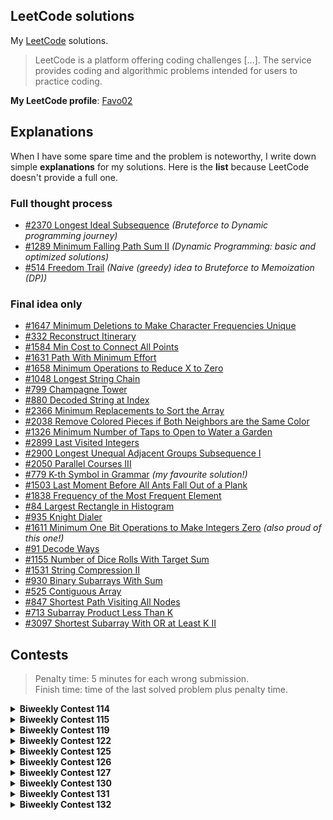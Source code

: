 ## LeetCode solutions

My [LeetCode](https://leetcode.com/problemset/all/) solutions.

> LeetCode is a platform offering coding challenges [...]. The service provides coding and algorithmic problems intended for users to practice coding.

**My LeetCode profile**: [Favo02](https://leetcode.com/Favo02/)

## Explanations

When I have some spare time and the problem is noteworthy, I write down simple **explanations** for my solutions. Here is the **list** because LeetCode doesn't provide a full one.

### Full thought process

- [#2370 Longest Ideal Subsequence](https://leetcode.com/problems/longest-ideal-subsequence/solutions/5072484/bruteforce-to-dynamic-programming-journey/) _(Bruteforce to Dynamic programming journey)_
- [#1289 Minimum Falling Path Sum II](https://leetcode.com/problems/minimum-falling-path-sum-ii/solutions/5075936/minimum-falling-path-sum-ii-dynamic-programming-basic-and-optimized-solutions/) _(Dynamic Programming: basic and optimized solutions)_
- [#514 Freedom Trail](https://leetcode.com/problems/freedom-trail/solutions/5079490/freedom-trail-naive-greedy-idea-to-bruteforce-to-memoization-dp/) _(Naive (greedy) idea to Bruteforce to Memoization (DP))_

### Final idea only

- [#1647 Minimum Deletions to Make Character Frequencies Unique](https://leetcode.com/problems/minimum-deletions-to-make-character-frequencies-unique/solutions/4034903/python-1647-solution-169-ms-70-45-15-mb-15-91/)
- [#332 Reconstruct Itinerary](https://leetcode.com/problems/reconstruct-itinerary/solutions/4045578/python3-332-solution-80-ms-89-82-17-mb-44-43/)
- [#1584 Min Cost to Connect All Points](https://leetcode.com/problems/min-cost-to-connect-all-points/solutions/4047087/python3-1584-solution-642-ms-96-86-17-mb-96-12/)
- [#1631 Path With Minimum Effort](https://leetcode.com/problems/path-with-minimum-effort/solutions/4053126/python3-1631-solution-796-ms-43-26-19-mb-41-14/)
- [#1658 Minimum Operations to Reduce X to Zero](https://leetcode.com/problems/minimum-operations-to-reduce-x-to-zero/solutions/4078314/python3-1658-solution-1999-ms-5-00-30-mb-28-76/)
- [#1048 Longest String Chain](https://leetcode.com/problems/longest-string-chain/solutions/4080416/python3-1048-solution-1018-ms-31-21-17-mb-77-76/)
- [#799 Champagne Tower](https://leetcode.com/problems/champagne-tower/solutions/4085231/python3-799-solution-69-ms-97-66-16-mb-90-79/)
- [#880 Decoded String at Index](https://leetcode.com/problems/decoded-string-at-index/solutions/4105170/python3-880-solution-34-ms-76-81-16-mb-92-66/)
- [#2366 Minimum Replacements to Sort the Array](https://leetcode.com/problems/minimum-replacements-to-sort-the-array/solutions/4116578/python3-2366-solution-502-ms-22-97-28-mb-75-13/)
- [#2038 Remove Colored Pieces if Both Neighbors are the Same Color](https://leetcode.com/problems/remove-colored-pieces-if-both-neighbors-are-the-same-color/solutions/4120446/python3-2038-solution-196-ms-62-83-17-mb-65-73/)
- [#1326 Minimum Number of Taps to Open to Water a Garden](https://leetcode.com/problems/minimum-number-of-taps-to-open-to-water-a-garden/solutions/4130908/python3-1326-solution-122-ms-74-71-18-mb-21-84/)
- [#2899 Last Visited Integers](https://leetcode.com/problems/last-visited-integers/solutions/4168327/python3-2899-solution-52-ms-16-mb/)
- [#2900 Longest Unequal Adjacent Groups Subsequence I](https://leetcode.com/problems/longest-unequal-adjacent-groups-subsequence-i/solutions/4168375/python3-2900-solution-58-ms-16-mb/)
- [#2050 Parallel Courses III](https://leetcode.com/problems/parallel-courses-iii/solutions/4181923/python3-2050-solution-1414-ms-80-59-85-mb-19-12/)
- [#779 K-th Symbol in Grammar](https://leetcode.com/problems/k-th-symbol-in-grammar/solutions/4208833/python3-779-solution-29-ms-95-37-16-mb-97-30/) _(my favourite solution!)_
- [#1503 Last Moment Before All Ants Fall Out of a Plank](https://leetcode.com/problems/last-moment-before-all-ants-fall-out-of-a-plank/solutions/4249939/python3-1503-solution-137-ms-97-16-17-mb-89-36/)
- [#1838 Frequency of the Most Frequent Element](https://leetcode.com/problems/frequency-of-the-most-frequent-element/solutions/4303121/python3-1838-solution-1117-ms-84-58-30-mb-97-21/)
- [#84 Largest Rectangle in Histogram](https://leetcode.com/problems/largest-rectangle-in-histogram/solutions/4333393/python3-84-solution-951-ms-6-95-29-mb-89-17/)
- [#935 Knight Dialer](https://leetcode.com/problems/knight-dialer/solutions/4335726/python3-935-solution-570-ms-82-81-16-mb-81-60/)
- [#1611 Minimum One Bit Operations to Make Integers Zero](https://leetcode.com/problems/minimum-one-bit-operations-to-make-integers-zero/solutions/4348108/python3-1611-solution-29-ms-98-75-16-mb-26-88/) _(also proud of this one!)_
- [#91 Decode Ways](https://leetcode.com/problems/decode-ways/solutions/4458511/python3-91-solution-25-ms-99-49-18-mb-5-04/)
- [#1155 Number of Dice Rolls With Target Sum](https://leetcode.com/problems/number-of-dice-rolls-with-target-sum/solutions/4463077/python3-1155-solution-117-ms-92-87-18-mb-46-29/)
- [#1531 String Compression II](https://leetcode.com/problems/string-compression-ii/solutions/4472300/python3-1531-solution-1338-ms-95-00-28-mb-91-00/)
- [#930 Binary Subarrays With Sum](https://leetcode.com/problems/binary-subarrays-with-sum/solutions/4875199/python3-930-solution-217-ms-74-94-17-79-mb-77-40/)
- [#525 Contiguous Array](https://leetcode.com/problems/contiguous-array/solutions/4883268/golang-525-solution-83-ms-68-22-7-02-mb-100-00/)
- [#847 Shortest Path Visiting All Nodes](https://leetcode.com/problems/shortest-path-visiting-all-nodes/solutions/4890253/python3-847-solution-213-ms-33-62-27-49-mb-22-04/)
- [#713 Subarray Product Less Than K](https://leetcode.com/problems/subarray-product-less-than-k/solutions/4933842/golang-713-solution-63-ms-74-40-7-02-mb-80-00/)
- [#3097 Shortest Subarray With OR at Least K II](https://leetcode.com/problems/shortest-subarray-with-or-at-least-k-ii/solutions/4948235/python3-3097-solution-1067-ms-100-00-37-93-mb-100-00/)

## Contests

> Penalty time: 5 minutes for each wrong submission.\
> Finish time: time of the last solved problem plus penalty time.

<details>
  <summary>
    <b>Biweekly Contest 114</b>
  </summary>

  - [Biweekly Contest 114](https://leetcode.com/contest/biweekly-contest-114/)
  - Final standing: **7260<sup>th</sup> / 25829**
  - Score: **7**, Finish time: **0:37:39**
  - Rating change: **+21** _(now 1521)_

  | Problem | Solved time + Penalties | Solution |
  |--|--|--|
  | [Minimum Operations to Collect Elements](https://leetcode.com/problems/minimum-operations-to-collect-elements/) | ✅ 0:07:56 | [2869.MinimumOperationsToCollectElements.py](./solved/2869.MinimumOperationsToCollectElements.py) |
  | [Minimum Number of Operations to Make Array Empty](https://leetcode.com/problems/minimum-number-of-operations-to-make-array-empty/) | ✅ 0:27:39  _(-2 penalties)_ | [2870.MinimumNumberOfOperationsToMakeArrayEmpty.py](./solved/2870.MinimumNumberOfOperationsToMakeArrayEmpty.py) |
  | [Split Array into Maximum Number of Subarrays](https://leetcode.com/problems/split-array-into-maximum-number-of-subarrays/) | ❌ | - |
  | [Maximum Number of K Divisible Components](https://leetcode.com/problems/maximum-number-of-k-divisible-components/) | ❌ | - |

</details>

<details>
  <summary>
    <b>Biweekly Contest 115</b>
  </summary>

  - [Biweekly Contest 115](https://leetcode.com/contest/biweekly-contest-115/)
  - Final standing: **3774<sup>th</sup> / 24770**
  - Score: **12**, Finish time: **1:47:04**
  - Rating change: **+68** _(now 1589)_

  | Problem | Solved time + Penalties | Solution |
  |--|--|--|
  | [Last Visited Integers](https://leetcode.com/problems/last-visited-integers/) | ✅ 0:13:00 _(-1 penalties)_ | [2899.LastVisitedIntegers.py](./solved/2899.LastVisitedIntegers.py) |
  | [Longest Unequal Adjacent Groups Subsequence I](https://leetcode.com/problems/longest-unequal-adjacent-groups-subsequence-i/) | ✅ 0:19:01 | [2900.LongestUnequalAdjacentGroupsSubsequenceI.py](./solved/2900.LongestUnequalAdjacentGroupsSubsequenceI.py) |
  | [Longest Unequal Adjacent Groups Subsequence II](https://leetcode.com/problems/longest-unequal-adjacent-groups-subsequence-ii/) | ✅ 1:27:04 _(3x penalties)_ | [2901.LongestUnequalAdjacentGroupsSubsequenceII.cpp](./solved/2901.LongestUnequalAdjacentGroupsSubsequenceII.cpp) |
  | [Count of Sub Multisets with Bounded Sum](https://leetcode.com/problems/count-of-sub-multisets-with-bounded-sum/) | ❌ | - |

</details>

<details>
  <summary>
    <b>Biweekly Contest 119</b>
  </summary>

  - [Biweekly Contest 119](https://leetcode.com/contest/biweekly-contest-119/)
  - Final standing: **4998<sup>th</sup> / 20179**
  - Score: **12**, Finish time: **0:54:14**
  - Rating change: **+21** _(now 1610)_

  | Problem | Solved time + Penalties | Solution |
  |--|--|--|
  | [Find Common Elements Between Two Arrays](https://leetcode.com/problems/find-common-elements-between-two-arrays/) | ✅ 0:02:01 | [2956.FindCommonElementsBetweenTwoArrays.py](./solved/2956.FindCommonElementsBetweenTwoArrays.py) |
  | [Remove Adjacent Almost-Equal Characters](https://leetcode.com/problems/remove-adjacent-almost-equal-characters/) | ✅ 0:39:14 _(3x penalties)_ | [2957.RemoveAdjacentAlmost-EqualCharacters.py](./solved/2957.RemoveAdjacentAlmost-EqualCharacters.py) |
  | [Length of Longest Subarray with at Most K Frequency](https://leetcode.com/problems/length-of-longest-subarray-with-at-most-k-frequency/) | ✅ 0:17:19 | [2958.LengthOfLongestSubarrayWithAtMostKFrequency.py](./solved/2958.LengthOfLongestSubarrayWithAtMostKFrequency.py) |
  | [Number of Possible Sets of Closing Branches](https://leetcode.com/problems/number-of-possible-sets-of-closing-branches/) | ❌ | - |

</details>

<details>
  <summary>
    <b>Biweekly Contest 122</b>
  </summary>

  - [Biweekly Contest 122](https://leetcode.com/contest/biweekly-contest-122/)
  - Final standing: **9312<sup>th</sup> / 25687**
  - Score: **7**, Finish time: **0:52:22**
  - Rating change: **-3** _(now 1607)_

  | Problem | Solved time + Penalties | Solution |
  |--|--|--|
  | [Divide an Array into Subarrays with Minimum Cost I](https://leetcode.com/problems/divide-an-array-into-subarrays-with-minimum-cost-i/) | ✅ 0:37:22 _(3x penalties)_ | [3010.DivideAnArrayIntoSubarraysWithMinimumCostI.py](./solved/3010.DivideAnArrayIntoSubarraysWithMinimumCostI.py) |
  | [Find If Array Can Be Sorted](https://leetcode.com/problems/find-if-array-can-be-sorted/) | ✅ 0:13:03 | [3011.FindIfArrayCanBeSorted.py](./solved/3011.FindIfArrayCanBeSorted.py) |
  | [Minimize Length of Array Using Operations](https://leetcode.com/problems/minimize-length-of-array-using-operations/) | ❌ | - |
  | [Divide an Array into Subarrays with Minimum Cost II](https://leetcode.com/problems/divide-an-array-into-subarrays-with-minimum-cost-ii/) | ❌ | - |

</details>

<details>
  <summary>
    <b>Biweekly Contest 125</b>
  </summary>

  - [Biweekly Contest 125](https://leetcode.com/contest/biweekly-contest-125/)
  - Final standing: **3824<sup>th</sup> / 31946**
  - Score: **11**, Finish time: **1:29:23**
  - Rating change: **+44** _(now 1651)_

  | Problem | Solved time + Penalties | Solution |
  |--|--|--|
  | [Minimum Operations to Exceed Threshold Value I](https://leetcode.com/problems/minimum-operations-to-exceed-threshold-value-i/) | ✅ 0:20:44 | [3065.MinimumOperationsToExceedThresholdValueI.py](./solved/3065.MinimumOperationsToExceedThresholdValueI.py) |
  | [Minimum Operations to Exceed Threshold Value II](https://leetcode.com/problems/minimum-operations-to-exceed-threshold-value-ii/) | ✅ 0:40:39 _(2x penalties)_ | [3066.MinimumOperationsToExceedThresholdValueII.py](./solved/3066.MinimumOperationsToExceedThresholdValueII.py) |
  | [Count Pairs of Connectable Servers in a Weighted Tree Network](https://leetcode.com/problems/count-pairs-of-connectable-servers-in-a-weighted-tree-network/) | ✅ 1:14:23 _(1x penalties)_ | [3067.CountPairsOfConnectableServersInAWeightedTreeNetwork.py](./solved/3067.CountPairsOfConnectableServersInAWeightedTreeNetwork.py) |
  | [Find the Maximum Sum of Node Values](https://leetcode.com/problems/find-the-maximum-sum-of-node-values/) | ❌ | - |

</details>

<details>
  <summary>
    <b>Biweekly Contest 126</b>
  </summary>

  - [Biweekly Contest 126](https://leetcode.com/contest/biweekly-contest-126/)
  - Final rank: **1506<sup>th</sup> / 31928**
  - Score: **12**, Finish time: **0:46:06**
  - Rating change: **+66** _(now 1718)_

  | Problem | Solved time + Penalties | Solution |
  |--|--|--|
  | [Find the Sum of Encrypted Integers](https://leetcode.com/problems/find-the-sum-of-encrypted-integers/) | ✅ 0:30:37 | [3079.FindTheSumOfEncryptedIntegers.py](./solved/3079.FindTheSumOfEncryptedIntegers.py) |
  | [Mark Elements on Array by Performing Queries](https://leetcode.com/problems/mark-elements-on-array-by-performing-queries/) | ✅ 0:28:04 | [3080.MarkElementsOnArrayByPerformingQueries.py](./solved/3080.MarkElementsOnArrayByPerformingQueries.py) |
  | [Replace Question Marks in String to Minimize Its Value](https://leetcode.com/problems/replace-question-marks-in-string-to-minimize-its-value/) | ✅ 0:36:06 _(2x penalties)_ | [3081.ReplaceQuestionMarksInStringToMinimizeItsValue.py](./solved/3081.ReplaceQuestionMarksInStringToMinimizeItsValue.py) |
  | [Find the Sum of the Power of All Subsequences](https://leetcode.com/problems/find-the-sum-of-the-power-of-all-subsequences/) | ❌ | - |

</details>

<details>
  <summary>
    <b>Biweekly Contest 127</b>
  </summary>

  - [Biweekly Contest 127](https://leetcode.com/contest/biweekly-contest-127/)
  - Final standing: **1324<sup>th</sup> / 27009**
  - Score: **12**, Finish time: **0:55:38**
  - Rating change: **+0, unrated for technical problems** _(now 1718)_

  | Problem | Solved time + Penalties | Solution |
  |--|--|--|
  | [Shortest Subarray With OR at Least K I](https://leetcode.com/problems/shortest-subarray-with-or-at-least-k-i) | ✅ 0:09:25  | [3095.ShortestSubarrayWithORAtLeastKI.py](solved/3095.ShortestSubarrayWithORAtLeastKI.py) |
  | [Minimum Levels to Gain More Points](https://leetcode.com/problems/minimum-levels-to-gain-more-points) | ✅ 0:26:09 _(1x penalties)_ | [3096.MinimumLevelsToGainMorePoints.py](./solved/3096.MinimumLevelsToGainMorePoints.py) |
  | [Shortest Subarray With OR at Least K II](https://leetcode.com/problems/shortest-subarray-with-or-at-least-k-ii) | ✅ 0:50:38  | [3097.ShortestSubarrayWithORAtLeastKII.py](solved/3097.ShortestSubarrayWithORAtLeastKII.py) |
  | [Find the Sum of Subsequence Powers](https://leetcode.com/problems/find-the-sum-of-subsequence-powers) | ❌  | - |
</details>

<details>
  <summary>
    <b>Biweekly Contest 130</b>
  </summary>

  - [Biweekly Contest 130](https://leetcode.com/contest/biweekly-contest-130/)
  - Final standing: **2949<sup>th</sup> / 28019**
  - Score: **12**, Finish time: **5543**
  - Rating change: **+33** _(now 1752)_

  | Problem | Solved time + Penalties | Solution |
  |--|--|--|
  | [Check if Grid Satisfies Conditions](https://leetcode.com/problems/check-if-grid-satisfies-conditions) | ✅ 0:36:14  | [3142.CheckIfGridSatisfiesConditions.py](./solved/3142.CheckIfGridSatisfiesConditions.py) |
  | [Maximum Points Inside the Square](https://leetcode.com/problems/maximum-points-inside-the-square) | ✅ 0:13:26 _(1x penalties)_ | [3143.MaximumPointsInsideTheSquare.py](./solved/3143.MaximumPointsInsideTheSquare.py) |
  | [Minimum Substring Partition of Equal Character Frequency](https://leetcode.com/problems/minimum-substring-partition-of-equal-character-frequency) | ✅ 1:22:23 _(1x penalties)_ | [3144.MinimumSubstringPartitionOfEqualCharacterFrequency.py](./solved/3144.MinimumSubstringPartitionOfEqualCharacterFrequency.py) |
  | [Find Products of Elements of Big Array](https://leetcode.com/problems/find-products-of-elements-of-big-array) | ❌  | - |
</details>


<details>
  <summary>
    <b>Biweekly Contest 131</b>
  </summary>

  - [Biweekly Contest 131](https://leetcode.com/contest/biweekly-contest-131/)
  - Final standing: **1312<sup>nd</sup> / 30286**
  - Score: **12**, Finish time: **0:14:34**
  - Rating change: **+57** _(now 1809)_

  | Problem | Solved time + Penalties | Solution |
  |--|--|--|
  | [Find the XOR of Numbers Which Appear Twice](https://leetcode.com/problems/find-the-xor-of-numbers-which-appear-twice/) | ✅ 0:14:34  | [3158.FindTheXOROfNumbersWhichAppearTwice.py](./solved/3158.FindTheXOROfNumbersWhichAppearTwice.py) |
  | [Find Occurrences of an Element in an Array](https://leetcode.com/problems/find-occurrences-of-an-element-in-an-array/) | ✅ 0:11:00  | [3159.FindOccurrencesOfAnElementInAnArray.py](./solved/3159.FindOccurrencesOfAnElementInAnArray.py) |
  | [Find the Number of Distinct Colors Among the Balls](https://leetcode.com/problems/find-the-number-of-distinct-colors-among-the-balls/) | ✅ 0:07:17  | [3160.FindTheNumberOfDistinctColorsAmongTheBalls.py](./solved/3160.FindTheNumberOfDistinctColorsAmongTheBalls.py) |
  | [Block Placement Queries](https://leetcode.com/problems/block-placement-queries/) | ❌  | - |
</details>

<details>
  <summary>
    <b>Biweekly Contest 132</b>
  </summary>

  - [Biweekly Contest 132](https://leetcode.com/contest/biweekly-contest-132/)
  - Final standing: **8019<sup>th</sup> / 37070**
  - Score: **7**, Finish time: **0:29:14**
  - Rating change: **+0, unrated for technical problems** _(now 1809)_

  | Problem | Solved time + Penalties | Solution |
  |--|--|--|
  | [Clear Digits](https://leetcode.com/problems/clear-digits/) | ✅ 0:13:06  | [3174.ClearDigits.py](./solved/3174.ClearDigits.py) |
  | [Find The First Player to win K Games in a Row](https://leetcode.com/problems/find-the-first-player-to-win-k-games-in-a-row/) | ✅ 0:19:14 _(2x penalties)_ | [3175.FindTheFirstPlayerToWinKGamesInARow.py](./solved/3175.FindTheFirstPlayerToWinKGamesInARow.py) |
  | [Find the Maximum Length of a Good Subsequence I](https://leetcode.com/problems/find-the-maximum-length-of-a-good-subsequence-i/) | ❌  | - |
  | [Find the Maximum Length of a Good Subsequence II](https://leetcode.com/problems/find-the-maximum-length-of-a-good-subsequence-ii/) | ❌  | - |
</details>
